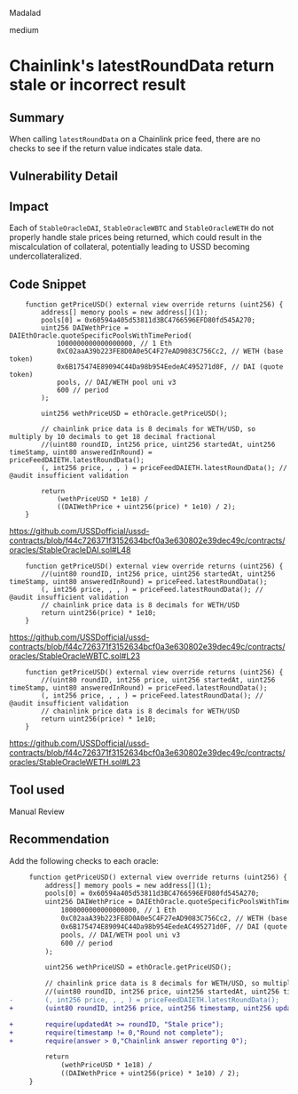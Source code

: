 Madalad

medium

# Chainlink's latestRoundData return stale or incorrect result

## Summary
When calling `latestRoundData` on a Chainlink price feed, there are no checks to see if the return value indicates stale data.

## Vulnerability Detail

## Impact
Each of `StableOracleDAI`, `StableOracleWBTC` and `StableOracleWETH` do not properly handle stale prices being returned, which could result in the miscalculation of collateral, potentially leading to USSD becoming undercollateralized.

## Code Snippet
```solidity
    function getPriceUSD() external view override returns (uint256) {
        address[] memory pools = new address[](1);
        pools[0] = 0x60594a405d53811d3BC4766596EFD80fd545A270;
        uint256 DAIWethPrice = DAIEthOracle.quoteSpecificPoolsWithTimePeriod(
            1000000000000000000, // 1 Eth
            0xC02aaA39b223FE8D0A0e5C4F27eAD9083C756Cc2, // WETH (base token)
            0x6B175474E89094C44Da98b954EedeAC495271d0F, // DAI (quote token)
            pools, // DAI/WETH pool uni v3
            600 // period
        );

        uint256 wethPriceUSD = ethOracle.getPriceUSD();

        // chainlink price data is 8 decimals for WETH/USD, so multiply by 10 decimals to get 18 decimal fractional
        //(uint80 roundID, int256 price, uint256 startedAt, uint256 timeStamp, uint80 answeredInRound) = priceFeedDAIETH.latestRoundData();
        (, int256 price, , , ) = priceFeedDAIETH.latestRoundData(); // @audit insufficient validation

        return
            (wethPriceUSD * 1e18) /
            ((DAIWethPrice + uint256(price) * 1e10) / 2);
    }
```
https://github.com/USSDofficial/ussd-contracts/blob/f44c726371f3152634bcf0a3e630802e39dec49c/contracts/oracles/StableOracleDAI.sol#L48

```solidity
    function getPriceUSD() external view override returns (uint256) {
        //(uint80 roundID, int256 price, uint256 startedAt, uint256 timeStamp, uint80 answeredInRound) = priceFeed.latestRoundData();
        (, int256 price, , , ) = priceFeed.latestRoundData(); // @audit insufficient validation
        // chainlink price data is 8 decimals for WETH/USD
        return uint256(price) * 1e10;
    }
```
https://github.com/USSDofficial/ussd-contracts/blob/f44c726371f3152634bcf0a3e630802e39dec49c/contracts/oracles/StableOracleWBTC.sol#L23

```solidity
    function getPriceUSD() external view override returns (uint256) {
        //(uint80 roundID, int256 price, uint256 startedAt, uint256 timeStamp, uint80 answeredInRound) = priceFeed.latestRoundData();
        (, int256 price, , , ) = priceFeed.latestRoundData(); // @audit insufficient validation
        // chainlink price data is 8 decimals for WETH/USD
        return uint256(price) * 1e10;
    }
```
https://github.com/USSDofficial/ussd-contracts/blob/f44c726371f3152634bcf0a3e630802e39dec49c/contracts/oracles/StableOracleWETH.sol#L23

## Tool used

Manual Review

## Recommendation
Add the following checks to each oracle:
```diff
     function getPriceUSD() external view override returns (uint256) {
         address[] memory pools = new address[](1);
         pools[0] = 0x60594a405d53811d3BC4766596EFD80fd545A270;
         uint256 DAIWethPrice = DAIEthOracle.quoteSpecificPoolsWithTimePeriod(
             1000000000000000000, // 1 Eth
             0xC02aaA39b223FE8D0A0e5C4F27eAD9083C756Cc2, // WETH (base token)
             0x6B175474E89094C44Da98b954EedeAC495271d0F, // DAI (quote token)
             pools, // DAI/WETH pool uni v3
             600 // period
         );

         uint256 wethPriceUSD = ethOracle.getPriceUSD();

         // chainlink price data is 8 decimals for WETH/USD, so multiply by 10 decimals to get 18 decimal fractional
         //(uint80 roundID, int256 price, uint256 startedAt, uint256 timeStamp, uint80 answeredInRound) = priceFeedDAIETH.latestRoundData();
-        (, int256 price, , , ) = priceFeedDAIETH.latestRoundData();
+        (uint80 roundID, int256 price, uint256 timestamp, uint256 updatedAt, ) = priceFeedDAIETH.latestRoundData();

+        require(updatedAt >= roundID, "Stale price");
+        require(timestamp != 0,"Round not complete");
+        require(answer > 0,"Chainlink answer reporting 0");

         return
             (wethPriceUSD * 1e18) /
             ((DAIWethPrice + uint256(price) * 1e10) / 2);
     }
```